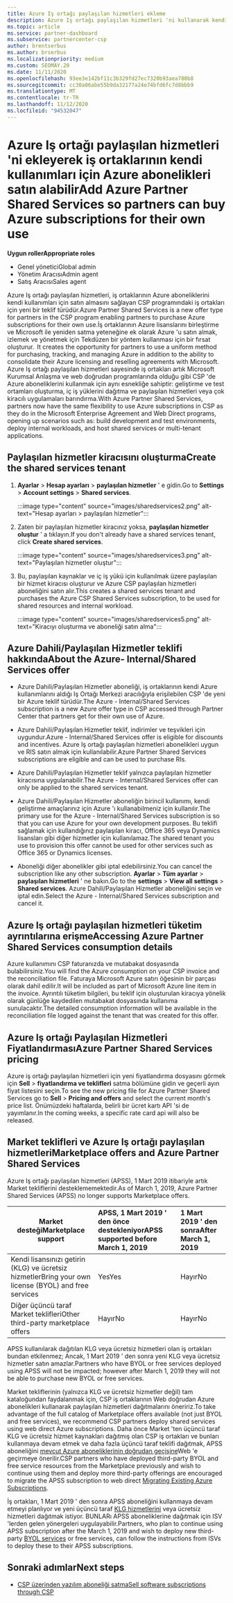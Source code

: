 ```yaml
---
title: Azure Iş ortağı paylaşılan hizmetleri ekleme
description: Azure Iş ortağı paylaşılan hizmetleri 'ni kullanarak kendi kullanım için Azure abonelikleri satın alın ve Azure 'u satın alma, izleme ve yönetmeye yönelik Tekdüzen bir yönteme sahip olun.
ms.topic: article
ms.service: partner-dashboard
ms.subservice: partnercenter-csp
author: brentserbus
ms.author: brserbus
ms.localizationpriority: medium
ms.custom: SEOMAY.20
ms.date: 11/11/2020
ms.openlocfilehash: 93ee3e142bf11c3b329fd27ec7320b93aea780b8
ms.sourcegitcommit: cc30a06abe55b9da32177a24e74bfd6fc7d8bbb9
ms.translationtype: MT
ms.contentlocale: tr-TR
ms.lasthandoff: 11/12/2020
ms.locfileid: "94532047"
---
```

# <a name="add-azure-partner-shared-services-so-partners-can-buy-azure-subscriptions-for-their-own-use"></a><span data-ttu-id="ef95a-103">Azure Iş ortağı paylaşılan hizmetleri 'ni ekleyerek iş ortaklarının kendi kullanımları için Azure abonelikleri satın alabilir</span><span class="sxs-lookup"><span data-stu-id="ef95a-103">Add Azure Partner Shared Services so partners can buy Azure subscriptions for their own use</span></span>

 
<span data-ttu-id="ef95a-104">**Uygun roller**</span><span class="sxs-lookup"><span data-stu-id="ef95a-104">**Appropriate roles**</span></span>

- <span data-ttu-id="ef95a-105">Genel yönetici</span><span class="sxs-lookup"><span data-stu-id="ef95a-105">Global admin</span></span>
- <span data-ttu-id="ef95a-106">Yönetim Aracısı</span><span class="sxs-lookup"><span data-stu-id="ef95a-106">Admin agent</span></span>
- <span data-ttu-id="ef95a-107">Satış Aracısı</span><span class="sxs-lookup"><span data-stu-id="ef95a-107">Sales agent</span></span>

<span data-ttu-id="ef95a-108">Azure Iş ortağı paylaşılan hizmetleri, iş ortaklarının Azure aboneliklerini kendi kullanımları için satın almasını sağlayan CSP programındaki iş ortakları için yeni bir teklif türüdür.</span><span class="sxs-lookup"><span data-stu-id="ef95a-108">Azure Partner Shared Services is a new offer type for partners in the CSP program enabling partners to purchase Azure subscriptions for their own use.</span></span><span data-ttu-id="ef95a-109">İş ortaklarının Azure lisanslarını birleştirme ve Microsoft ile yeniden satma yeteneğine ek olarak Azure 'u satın almak, izlemek ve yönetmek için Tekdüzen bir yöntem kullanması için bir fırsat oluşturur.</span><span class="sxs-lookup"><span data-stu-id="ef95a-109">  It creates the opportunity for partners to use a uniform method for purchasing, tracking, and managing Azure in addition to the ability to consolidate their Azure licensing and reselling agreements with Microsoft.</span></span> <span data-ttu-id="ef95a-110">Azure Iş ortağı paylaşılan hizmetleri sayesinde iş ortakları artık Microsoft Kurumsal Anlaşma ve web doğrudan programlarında olduğu gibi CSP 'de Azure aboneliklerini kullanmak için aynı esnekliğe sahiptir: geliştirme ve test ortamları oluşturma, iç iş yüklerini dağıtma ve paylaşılan hizmetleri veya çok kiracılı uygulamaları barındırma.</span><span class="sxs-lookup"><span data-stu-id="ef95a-110">With Azure Partner Shared Services, partners now have the same flexibility to use Azure subscriptions in CSP as they do in the Microsoft Enterprise Agreement and Web Direct programs, opening up scenarios such as:  build development and test environments, deploy internal workloads, and host shared services or multi-tenant applications.</span></span>  

## <a name="create-the-shared-services-tenant"></a><span data-ttu-id="ef95a-111">Paylaşılan hizmetler kiracısını oluşturma</span><span class="sxs-lookup"><span data-stu-id="ef95a-111">Create the shared services tenant</span></span>

1. <span data-ttu-id="ef95a-112">**Ayarlar**  >  **Hesap ayarları**  >  **paylaşılan hizmetler** ' e gidin.</span><span class="sxs-lookup"><span data-stu-id="ef95a-112">Go to **Settings** > **Account settings** > **Shared services**.</span></span>

   :::image type="content" source="images/sharedservices2.png" alt-text="Hesap ayarları > paylaşılan hizmetler":::

2. <span data-ttu-id="ef95a-114">Zaten bir paylaşılan hizmetler kiracınız yoksa, **paylaşılan hizmetler oluştur** ' a tıklayın.</span><span class="sxs-lookup"><span data-stu-id="ef95a-114">If you don't already have a shared services tenant, click **Create shared services**.</span></span>

   :::image type="content" source="images/sharedservices3.png" alt-text="Paylaşılan hizmetler oluştur":::

3. <span data-ttu-id="ef95a-116">Bu, paylaşılan kaynaklar ve iç iş yükü için kullanılmak üzere paylaşılan bir hizmet kiracısı oluşturur ve Azure CSP paylaşılan hizmetleri aboneliğini satın alır.</span><span class="sxs-lookup"><span data-stu-id="ef95a-116">This creates a shared services tenant and purchases the Azure CSP Shared Services subscription, to be used for shared resources and internal workload.</span></span>

   :::image type="content" source="images/sharedservices5.png" alt-text="Kiracıyı oluşturma ve aboneliği satın alma":::

## <a name="about-the-azure--internalshared-services-offer"></a><span data-ttu-id="ef95a-118">Azure Dahili/Paylaşılan Hizmetler teklifi hakkında</span><span class="sxs-lookup"><span data-stu-id="ef95a-118">About the Azure- Internal/Shared Services offer</span></span>

- <span data-ttu-id="ef95a-119">Azure Dahili/Paylaşılan Hizmetler aboneliği, iş ortaklarının kendi Azure kullanımlarını aldığı Iş Ortağı Merkezi aracılığıyla erişilebilen CSP 'de yeni bir Azure teklif türüdür.</span><span class="sxs-lookup"><span data-stu-id="ef95a-119">The Azure - Internal/Shared Services subscription is a new Azure offer type in CSP accessed through Partner Center that partners get for their own use of Azure.</span></span>

- <span data-ttu-id="ef95a-120">Azure Dahili/Paylaşılan Hizmetler teklif, indirimler ve teşvikleri için uygundur.</span><span class="sxs-lookup"><span data-stu-id="ef95a-120">Azure - Internal/Shared Services offer is eligible for discounts and incentives.</span></span>  <span data-ttu-id="ef95a-121">Azure Iş ortağı paylaşılan hizmetleri abonelikleri uygun ve RIS satın almak için kullanılabilir.</span><span class="sxs-lookup"><span data-stu-id="ef95a-121">Azure Partner Shared Services subscriptions are eligible and can be used to purchase RIs.</span></span>

- <span data-ttu-id="ef95a-122">Azure Dahili/Paylaşılan Hizmetler teklif yalnızca paylaşılan hizmetler kiracısına uygulanabilir.</span><span class="sxs-lookup"><span data-stu-id="ef95a-122">The Azure - Internal/Shared Services offer can only be applied to the shared services tenant.</span></span>

- <span data-ttu-id="ef95a-123">Azure Dahili/Paylaşılan Hizmetler aboneliğin birincil kullanımı, kendi geliştirme amaçlarınız için Azure 'ı kullanabilmeniz için kullanılır.</span><span class="sxs-lookup"><span data-stu-id="ef95a-123">The primary use for the Azure - Internal/Shared Services subscription is so that you can use Azure for your own development purposes.</span></span> <span data-ttu-id="ef95a-124">Bu teklifi sağlamak için kullandığınız paylaşılan kiracı, Office 365 veya Dynamics lisansları gibi diğer hizmetler için kullanılamaz.</span><span class="sxs-lookup"><span data-stu-id="ef95a-124">The shared tenant you use to provision this offer cannot be used for other services such as Office 365 or Dynamics licenses.</span></span>

- <span data-ttu-id="ef95a-125">Aboneliği diğer abonelikler gibi iptal edebilirsiniz.</span><span class="sxs-lookup"><span data-stu-id="ef95a-125">You can cancel the subscription like any other subscription.</span></span> <span data-ttu-id="ef95a-126">**Ayarlar**  >  **Tüm ayarlar**  >  **paylaşılan hizmetleri** ' ne bakın.</span><span class="sxs-lookup"><span data-stu-id="ef95a-126">Go to the **settings** > **View all settings** > **Shared services**.</span></span> <span data-ttu-id="ef95a-127">Azure Dahili/Paylaşılan Hizmetler aboneliğini seçin ve iptal edin.</span><span class="sxs-lookup"><span data-stu-id="ef95a-127">Select the Azure - Internal/Shared Services subscription and cancel it.</span></span>

## <a name="accessing-azure-partner-shared-services-consumption-details"></a><span data-ttu-id="ef95a-128">Azure Iş ortağı paylaşılan hizmetleri tüketim ayrıntılarına erişme</span><span class="sxs-lookup"><span data-stu-id="ef95a-128">Accessing Azure Partner Shared Services consumption details</span></span>

<span data-ttu-id="ef95a-129">Azure kullanımını CSP faturanızda ve mutabakat dosyasında bulabilirsiniz.</span><span class="sxs-lookup"><span data-stu-id="ef95a-129">You will find the Azure consumption on your CSP invoice and the reconciliation file.</span></span> <span data-ttu-id="ef95a-130">Faturaya Microsoft Azure satırı öğesinin bir parçası olarak dahil edilir.</span><span class="sxs-lookup"><span data-stu-id="ef95a-130">It will be included as part of Microsoft Azure line item in the invoice.</span></span> <span data-ttu-id="ef95a-131">Ayrıntılı tüketim bilgileri, bu teklif için oluşturulan kiracıya yönelik olarak günlüğe kaydedilen mutabakat dosyasında kullanıma sunulacaktır.</span><span class="sxs-lookup"><span data-stu-id="ef95a-131">The detailed consumption information will be available in the reconciliation file logged against the tenant that was created for this offer.</span></span>

## <a name="azure-partner-shared-services-pricing"></a><span data-ttu-id="ef95a-132">Azure Iş ortağı Paylaşılan Hizmetleri Fiyatlandırması</span><span class="sxs-lookup"><span data-stu-id="ef95a-132">Azure Partner Shared Services pricing</span></span>

<span data-ttu-id="ef95a-133">Azure iş ortağı paylaşılan hizmetleri için yeni fiyatlandırma dosyasını görmek için **Sell**  >  **fiyatlandırma ve teklifleri** satma bölümüne gidin ve geçerli ayın fiyat listesini seçin.</span><span class="sxs-lookup"><span data-stu-id="ef95a-133">To see the new pricing file for Azure Partner Shared Services go to **Sell** > **Pricing and offers** and select the current month's price list.</span></span> <span data-ttu-id="ef95a-134">Önümüzdeki haftalarda, belirli bir ücret kartı API 'si de yayımlanır.</span><span class="sxs-lookup"><span data-stu-id="ef95a-134">In the coming weeks, a specific rate card api will also be released.</span></span>

## <a name="marketplace-offers-and-azure-partner-shared-services"></a><span data-ttu-id="ef95a-135">Market teklifleri ve Azure Iş ortağı paylaşılan hizmetleri</span><span class="sxs-lookup"><span data-stu-id="ef95a-135">Marketplace offers and Azure Partner Shared Services</span></span>

<span data-ttu-id="ef95a-136">Azure Iş ortağı paylaşılan hizmetleri (APSS), 1 Mart 2019 itibariyle artık Market tekliflerini desteklememektedir.</span><span class="sxs-lookup"><span data-stu-id="ef95a-136">As of March 1, 2019, Azure Partner Shared Services (APSS) no longer supports Marketplace offers.</span></span>

|<span data-ttu-id="ef95a-137">**Market desteği**</span><span class="sxs-lookup"><span data-stu-id="ef95a-137">**Marketplace support**</span></span>   |<span data-ttu-id="ef95a-138">**APSS, 1 Mart 2019 ' den önce destekleniyor**</span><span class="sxs-lookup"><span data-stu-id="ef95a-138">**APSS supported before March 1, 2019**</span></span>|<span data-ttu-id="ef95a-139">**1 Mart 2019 ' den sonra**</span><span class="sxs-lookup"><span data-stu-id="ef95a-139">**After March 1, 2019**</span></span>|
|---------------------------|:----------------------------|:-------------------|
|<span data-ttu-id="ef95a-140">Kendi lisansınızı getirin (KLG) ve ücretsiz hizmetler</span><span class="sxs-lookup"><span data-stu-id="ef95a-140">Bring your own license (BYOL) and free services</span></span>   | <span data-ttu-id="ef95a-141">Yes</span><span class="sxs-lookup"><span data-stu-id="ef95a-141">Yes</span></span>   | <span data-ttu-id="ef95a-142">Hayır</span><span class="sxs-lookup"><span data-stu-id="ef95a-142">No</span></span>|
|<span data-ttu-id="ef95a-143">Diğer üçüncü taraf Market teklifleri</span><span class="sxs-lookup"><span data-stu-id="ef95a-143">Other third-party marketplace offers</span></span>   | <span data-ttu-id="ef95a-144">Hayır</span><span class="sxs-lookup"><span data-stu-id="ef95a-144">No</span></span>   |<span data-ttu-id="ef95a-145">Hayır</span><span class="sxs-lookup"><span data-stu-id="ef95a-145">No</span></span>|

<span data-ttu-id="ef95a-146">APSS kullanılarak dağıtılan KLG veya ücretsiz hizmetleri olan iş ortakları bundan etkilenmez; Ancak, 1 Mart 2019 ' den sonra yeni KLG veya ücretsiz hizmetler satın amazlar.</span><span class="sxs-lookup"><span data-stu-id="ef95a-146">Partners who have BYOL or free services deployed using APSS will not be impacted; however after March 1, 2019 they will not be able to purchase new BYOL or free services.</span></span>

<span data-ttu-id="ef95a-147">Market tekliflerinin (yalnızca KLG ve ücretsiz hizmetler değil) tam kataloğundan faydalanmak için, CSP iş ortaklarının Web doğrudan Azure abonelikleri kullanarak paylaşılan hizmetleri dağıtmalarını öneririz.</span><span class="sxs-lookup"><span data-stu-id="ef95a-147">To take advantage of the full catalog of Marketplace offers available (not just BYOL and free services), we recommend CSP partners deploy shared services using web direct Azure subscriptions.</span></span>  <span data-ttu-id="ef95a-148">Daha önce Market 'ten üçüncü taraf KLG ve ücretsiz hizmet kaynakları dağıtmış olan CSP iş ortakları ve bunları kullanmaya devam etmek ve daha fazla üçüncü taraf teklifi dağıtmak, APSS aboneliğini [mevcut Azure aboneliklerinin doğrudan geçişine](/azure/cloud-solution-provider/migration/migration#migrating-existing-azure-subscriptions)Web 'e geçirmeye önerilir.</span><span class="sxs-lookup"><span data-stu-id="ef95a-148">CSP partners who have deployed third-party BYOL and free service resources from the Marketplace previously and wish to continue using them and deploy more third-party offerings are encouraged to migrate the APSS subscription to web direct [Migrating Existing Azure Subscriptions](/azure/cloud-solution-provider/migration/migration#migrating-existing-azure-subscriptions).</span></span>

<span data-ttu-id="ef95a-149">İş ortakları, 1 Mart 2019 ' den sonra APSS aboneliğini kullanmaya devam etmeyi planlıyor ve yeni üçüncü taraf [KLG hizmetlerini](https://azuremarketplace.microsoft.com/marketplace/apps?filters=byol) veya ücretsiz hizmetleri dağıtmak istiyor. BUNLARı APSS aboneliklerine dağıtmak için ISV 'lerden gelen yönergeleri uygulayabilir.</span><span class="sxs-lookup"><span data-stu-id="ef95a-149">Partners, who plan to continue using APSS subscription after the March 1, 2019 and wish to deploy new third-party [BYOL services](https://azuremarketplace.microsoft.com/marketplace/apps?filters=byol) or free services, can follow the instructions from ISVs to deploy these to their APSS subscriptions.</span></span>

## <a name="next-steps"></a><span data-ttu-id="ef95a-150">Sonraki adımlar</span><span class="sxs-lookup"><span data-stu-id="ef95a-150">Next steps</span></span>

- [<span data-ttu-id="ef95a-151">CSP üzerinden yazılım aboneliği satma</span><span class="sxs-lookup"><span data-stu-id="ef95a-151">Sell software subscriptions through CSP</span></span>](csp-software-subscriptions.md)